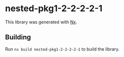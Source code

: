 # nested-pkg1-2-2-2-2-1

This library was generated with [Nx](https://nx.dev).

## Building

Run `nx build nested-pkg1-2-2-2-2-1` to build the library.
